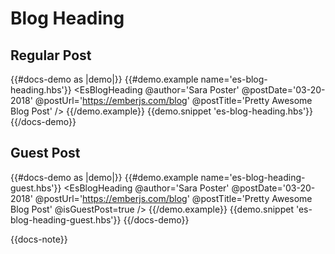 # Blog Heading

## Regular Post

{{#docs-demo as |demo|}}
  {{#demo.example name='es-blog-heading.hbs'}}
    <EsBlogHeading
      @author='Sara Poster'
      @postDate='03-20-2018'
      @postUrl='https://emberjs.com/blog'
      @postTitle='Pretty Awesome Blog Post'
    />
  {{/demo.example}}
  {{demo.snippet 'es-blog-heading.hbs'}}
{{/docs-demo}}

## Guest Post

{{#docs-demo as |demo|}}
  {{#demo.example name='es-blog-heading-guest.hbs'}}
    <EsBlogHeading
      @author='Sara Poster'
      @postDate='03-20-2018'
      @postUrl='https://emberjs.com/blog'
      @postTitle='Pretty Awesome Blog Post'
      @isGuestPost=true
    />
  {{/demo.example}}
  {{demo.snippet 'es-blog-heading-guest.hbs'}}
{{/docs-demo}}

{{docs-note}}
